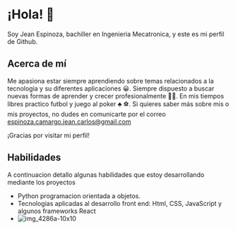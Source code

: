 # ¡Hola! 👋

Soy Jean Espinoza, bachiller en Ingenieria Mecatronica, y este es mi perfil de Github.

## Acerca de mí

Me apasiona estar siempre aprendiendo sobre temas relacionados a la tecnologia y su diferentes aplicaciones :grinning:. Siempre dispuesto a buscar nuevas formas de aprender y crecer profesionalmente :student:. En mis tiempos libres practico futbol y juego al poker :clubs: :soccer:. 
Si quieres saber más sobre mis o mis proyectos, no dudes en comunicarte por el correo espinoza.camargo.jean.carlos@gmail.com

¡Gracias por visitar mi perfil!

## Habilidades
A continuacion detallo algunas habilidades que estoy desarrollando mediante los proyectos
- Python programacion orientada a objetos.
- Tecnologias aplicadas al desarrollo front end:  Html, CSS, JavaScript  y algunos frameworks React
- ![img_4286a-10x10](https://cloud.githubusercontent.com/assets/17016297/18681463/da12c5c2-7f2d-11e6-8c53-4cb2e8914b3a.jpg)
